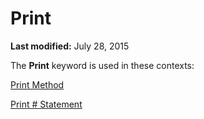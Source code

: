 
# Print <keyword>

 **Last modified:** July 28, 2015

The  **Print** keyword is used in these contexts:

 [Print Method](489447fa-e0ea-404a-10f2-23dcd9a8e41a.md)

 [Print # Statement](47c69cf9-2476-b9c2-782c-1c0fc2747936.md)
